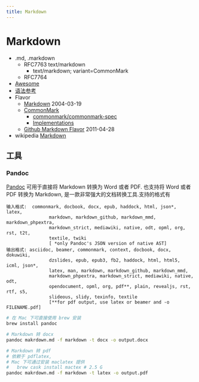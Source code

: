 ```yaml
---
title: Markdown
---
```


# Markdown

- .md, .markdown
  - RFC7763 text/markdown
    - text/markdown; variant=CommonMark
  - RFC7764
- [Awesome](./markdown-awesome.md)
- [语法参考](./markdown-reference.md)
- Flavor
  - [Markdown](https://daringfireball.net/projects/markdown/syntax)
    2004-03-19
  - [CommonMark](https://commonmark.org/)
    - [commonmark/commonmark-spec](https://github.com/commonmark/commonmark-spec)
    - [Implementations](https://github.com/commonmark/commonmark-spec/wiki/List-of-CommonMark-Implementations)
  - [Github Markdown Flavor](./markdown-gh.md)
    2011-04-28
- wikipedia [Markdown](https://en.wikipedia.org/wiki/Markdown)

## 工具

### Pandoc

[Pandoc](http://pandoc.org/) 可用于直接将 Markdown 转换为 Word 或者 PDF. 也支持将 Word 或者 PDF 转换为 Markdown, 是一款非常强大的文档转换工具.支持的格式有

```
输入格式:  commonmark, docbook, docx, epub, haddock, html, json*, latex,
                markdown, markdown_github, markdown_mmd, markdown_phpextra,
                markdown_strict, mediawiki, native, odt, opml, org, rst, t2t,
                textile, twiki
                [ *only Pandoc's JSON version of native AST]
输出格式: asciidoc, beamer, commonmark, context, docbook, docx, dokuwiki,
                dzslides, epub, epub3, fb2, haddock, html, html5, icml, json*,
                latex, man, markdown, markdown_github, markdown_mmd,
                markdown_phpextra, markdown_strict, mediawiki, native, odt,
                opendocument, opml, org, pdf**, plain, revealjs, rst, rtf, s5,
                slideous, slidy, texinfo, textile
                [**for pdf output, use latex or beamer and -o FILENAME.pdf]
```

```bash
# 在 Mac 下可直接使用 brew 安装
brew install pandoc

# Markdown 转 docx
pandoc makrdown.md -f markdown -t docx -o output.docx

# Markdown 转 pdf
# 依赖于 pdflatex,
# Mac 下可通过安装 maclatex 提供
#   brew cask install mactex # 2.5 G
pandoc makrdown.md -f markdown -t latex -o output.pdf
```
